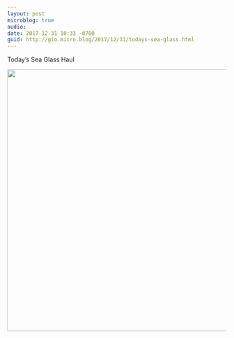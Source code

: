 ```yaml
---
layout: post
microblog: true
audio: 
date: 2017-12-31 10:33 -0700
guid: http://gio.micro.blog/2017/12/31/todays-sea-glass.html
---
```

Today’s Sea Glass Haul

<img src="http://gio.micro.blog/uploads/2017/7c9b3a4e16.jpg" width="599" height="600" />
